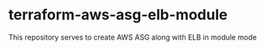 # terraform-aws-asg-elb-module
This repository serves to create AWS ASG along with ELB in module mode
